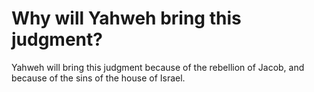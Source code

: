 # Why will Yahweh bring this judgment?

Yahweh will bring this judgment because of the rebellion of Jacob, and because of the sins of the house of Israel.
